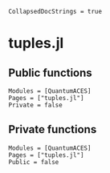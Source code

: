 ```@meta
CollapsedDocStrings = true
```

# tuples.jl

## Public functions

```@autodocs; canonical = false
Modules = [QuantumACES]
Pages = ["tuples.jl"]
Private = false
```

## Private functions

```@autodocs
Modules = [QuantumACES]
Pages = ["tuples.jl"]
Public = false
```
